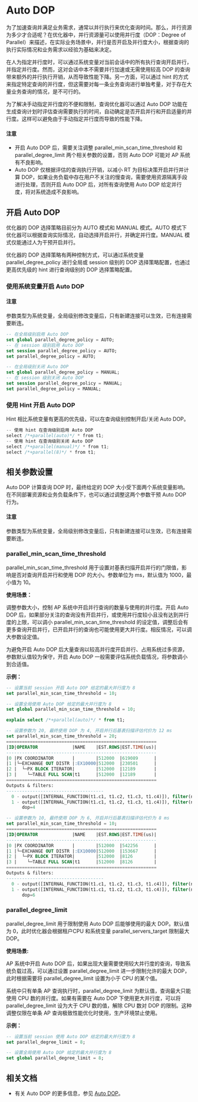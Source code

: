 # Auto DOP

为了加速查询并满足业务需求，通常以并行执行来优化查询时间。那么，并行资源为多少才合适呢？在优化器中，并行资源量可以使用并行度（DOP：Degree of Parallel）来描述，在实际业务场景中，并行是否开启及并行度大小，根据查询的执行实际情况和业务需求以经验为基础来决定。

在人为指定并行度时，可以通过系统变量对当前会话中的所有执行查询开启并行，并指定并行度。然而，这对会话中本不需要并行加速或无需使用较高 DOP 的查询带来额外的并行执行开销，从而导致性能下降。另一方面，可以通过 hint 的方式来指定特定查询的并行度，但这需要对每一条业务查询进行单独考量，对于存在大量业务查询的情况，是不可行的。

为了解决手动指定并行度的不便和限制，查询优化器可以通过 Auto DOP 功能在生成查询计划时评估查询需要执行的时间，自动确定是否开启并行和开启适量的并行度。这样可以避免由于手动指定并行度而导致的性能下降。

<main id="notice" type='notice'>
  <h4>注意</h4>
  <ul>
  <li>开启 Auto DOP 后，需要关注调整 parallel_min_scan_time_threshold 和 parallel_degree_limit 两个相关参数的设置，否则 Auto DOP 可能对 AP 系统有不良影响。</li>
  <li>Auto DOP 仅根据评估的查询执行开销，以减小 RT 为目标决策开启并行并计算 DOP，如果业务负载中存在用户不关注的慢查询，需要使用资源隔离手段进行处理，否则开启 Auto DOP 后，对所有查询使用 Auto DOP 给定并行度，将对系统造成不良影响。</li>
  </ul>
</main>

## 开启 Auto DOP

优化器的 DOP 选择策略目前分为 AUTO 模式和 MANUAL 模式。AUTO 模式下优化器可以根据查询实际情况，自动选择开启并行，并确定并行度。MANUAL 模式仅能通过人为干预开启并行。

优化器的 DOP 选择策略有两种控制方式，可以通过系统变量 parallel_degree_policy 进行全局或 session 级别的 DOP 选择策略配置，也通过更高优先级的 hint 进行查询级别的 DOP 选择策略配置。

### 使用系统变量开启 Auto DOP

<main id="notice" type='notice'>
  <h4>注意</h4>
  <p>参数类型为系统变量，全局级别修改变量后，只有新建连接可以生效，已有连接需要断连。</p>
</main>

```sql
-- 在全局级别启用 Auto DOP
set global parallel_degree_policy = AUTO;
-- 在 session 级别启用 Auto DOP
set session parallel_degree_policy = AUTO;
set parallel_degree_policy = AUTO;

-- 在全局级别关闭 Auto DOP
set global parallel_degree_policy = MANUAL;
-- 在 session 级别关闭 Auto DOP
set session parallel_degree_policy = MANUAL;
set parallel_degree_policy = MANUAL;
```

### 使用 Hint 开启 Auto DOP

Hint 相比系统变量有更高的优先级，可以在查询级别控制开启/关闭 Auto DOP。

```cpp
-- 使用 hint 在查询级别启用 Auto DOP
select /*+parallel(auto)*/ * from t1;
-- 使用 hint 在查询级别关闭 Auto DOP
select /*+parallel(manual)*/ * from t1;
select /*+parallel(8)*/ * from t1;
```

## 相关参数设置

Auto DOP 计算查询 DOP 时，最终给定的 DOP 大小受下面两个系统变量影响。在不同部署资源和业务负载条件下，也可以通过调整这两个参数干预 Auto DOP 行为。

<main id="notice" type='notice'>
  <h4>注意</h4>
  <p>参数类型为系统变量，全局级别修改变量后，只有新建连接可以生效，已有连接需要断连。</p>
</main>

### parallel_min_scan_time_threshold

parallel_min_scan_time_threshold 用于设置对基表扫描开启并行的门限值，影响是否对查询开启并行和使用 DOP 的大小。参数单位为 ms，默认值为 1000，最小值为 10。

**使用场景：**

调整参数大小，控制 AP 系统中开启并行查询的数量与使用的并行度。开启 Auto DOP 后，如果部分关注的查询没有开启并行，或使用并行度较小且没有达到并行度的上限，可以调小 parallel_min_scan_time_threshold 的设定值，调整后会有更多查询开启并行，已开启并行的查询也可能使用更大并行度。相反情况，可以调大参数设定值。

为避免开启 Auto DOP 后大量查询以较高并行度开启并行、占用系统过多资源，参数默认值较为保守，开启 Auto DOP 一般需要评估系统负载情况，将参数调小到合适值。

**示例：**

```sql
-- 设置当前 session 开启 Auto DOP 给定的最大并行度为 8
set parallel_min_scan_time_threshold = 10;

-- 设置全局使用 Auto DOP 给定的最大并行度为 8
set global parallel_min_scan_time_threshold = 10;
```

```sql
explain select /*+parallel(auto)*/ * from t1;

-- 设置参数为 20, 最终使用 DOP 为 4, 开启并行后基表扫描评估代价为 12 ms
set parallel_min_scan_time_threshold = 20;
=========================================================
|ID|OPERATOR             |NAME    |EST.ROWS|EST.TIME(us)|
---------------------------------------------------------
|0 |PX COORDINATOR       |        |512000  |619089      |
|1 |└─EXCHANGE OUT DISTR |:EX10000|512000  |230501      |
|2 |  └─PX BLOCK ITERATOR|        |512000  |12189       |
|3 |    └─TABLE FULL SCAN|t1      |512000  |12189       |
=========================================================
Outputs & filters:
-------------------------------------
  0 - output([INTERNAL_FUNCTION(t1.c1, t1.c2, t1.c3, t1.c4)]), filter(nil), rowset=256
  1 - output([INTERNAL_FUNCTION(t1.c1, t1.c2, t1.c3, t1.c4)]), filter(nil), rowset=256
      dop=4

-- 设置参数为 10, 最终使用 DOP 为 6, 开启并行后基表扫描评估代价为 8 ms
set parallel_min_scan_time_threshold = 10;
=========================================================
|ID|OPERATOR             |NAME    |EST.ROWS|EST.TIME(us)|
---------------------------------------------------------
|0 |PX COORDINATOR       |        |512000  |542256      |
|1 |└─EXCHANGE OUT DISTR |:EX10000|512000  |153667      |
|2 |  └─PX BLOCK ITERATOR|        |512000  |8126        |
|3 |    └─TABLE FULL SCAN|t1      |512000  |8126        |
=========================================================
Outputs & filters:
-------------------------------------
  0 - output([INTERNAL_FUNCTION(t1.c1, t1.c2, t1.c3, t1.c4)]), filter(nil), rowset=256
  1 - output([INTERNAL_FUNCTION(t1.c1, t1.c2, t1.c3, t1.c4)]), filter(nil), rowset=256
      dop=6
```

### parallel_degree_limit

parallel_degree_limit 用于限制使用 Auto DOP 后能够使用的最大 DOP。默认值为 0，此时优化器会根据租户CPU 和系统变量 parallel_servers_target 限制最大 DOP。

**使用场景:**

AP 系统中开启 Auto DOP 后，如果出现大量需要使用较大并行度的查询，导致系统负载过高，可以通过设置 parallel_degree_limit 进一步限制允许的最大 DOP，此时根据需要将 parallel_degree_limit 设置为小于 CPU 的某个值。

系统中只有单条 AP 查询执行时，parallel_degree_limit 为默认值，查询最大只能使用 CPU 数的并行度。如果有需要在 Auto DOP 下使用更大并行度，可以将 parallel_degree_limit 设为大于 CPU 数的值，解除 CPU 数对 DOP 的限制。这种调整仅限在单条 AP 查询极致性能优化时使用，生产环境禁止使用。

**示例：**

```sql
-- 设置当前 session 使用 Auto DOP 给定的最大并行度为 8
set parallel_degree_limit = 8;

-- 设置全局使用 Auto DOP 给定的最大并行度为 8
set global parallel_degree_limit = 8;
```

## 相关文档

* 有关 Auto DOP 的更多信息，参见 [Auto DOP](../../700.reference/1000.performance-tuning-guide/500.sql-optimization/300.distributed-execution-plan/600.auto-dop.md)。
